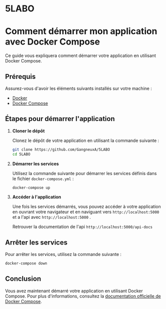# 5LABO
# Comment démarrer mon application avec Docker Compose

Ce guide vous expliquera comment démarrer votre application en utilisant Docker Compose.

## Prérequis

Assurez-vous d'avoir les éléments suivants installés sur votre machine :
- [Docker](https://www.docker.com/get-started)
- [Docker Compose](https://docs.docker.com/compose/install/)

## Étapes pour démarrer l'application

1. **Cloner le dépôt**

    Clonez le dépôt de votre application en utilisant la commande suivante :
    ```bash
    git clone https://github.com/GangneuxA/5LABO
    cd 5LABO
    ```


2. **Démarrer les services**

    Utilisez la commande suivante pour démarrer les services définis dans le fichier `docker-compose.yml` :
    ```bash
    docker-compose up
    ```

3. **Accéder à l'application**

    Une fois les services démarrés, vous pouvez accéder à votre application en ouvrant votre navigateur et en naviguant vers `http://localhost:5000` et a l'api avec `http://localhost:5000` .

    Retrouver la documentation de l'api  `http://localhost:5000/api-docs`

## Arrêter les services

Pour arrêter les services, utilisez la commande suivante :
```bash
docker-compose down
```

## Conclusion

Vous avez maintenant démarré votre application en utilisant Docker Compose. Pour plus d'informations, consultez la [documentation officielle de Docker Compose](https://docs.docker.com/compose/).
